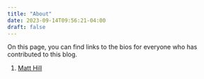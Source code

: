 ```yaml
---
title: "About"
date: 2023-09-14T09:56:21-04:00
draft: false
---
```

On this page, you can find links to the bios for everyone who has contributed to this blog.

1. [Matt Hill](/matt_hill)
